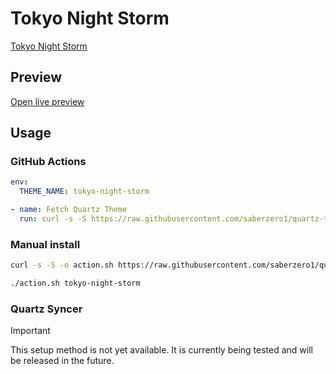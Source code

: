 # Tokyo Night Storm

[Tokyo Night Storm](https://github.com/arozx)

## Preview

[Open live preview](https://quartz-themes.github.io/tokyo-night-storm/)

## Usage

### GitHub Actions

```yaml
env:
  THEME_NAME: tokyo-night-storm
```

```yaml
- name: Fetch Quartz Theme
  run: curl -s -S https://raw.githubusercontent.com/saberzero1/quartz-themes/master/action.sh | bash -s -- $THEME_NAME
```

### Manual install

```bash
curl -s -S -o action.sh https://raw.githubusercontent.com/saberzero1/quartz-themes/master/action.sh

./action.sh tokyo-night-storm
```

### Quartz Syncer

> [!IMPORTANT]
> This setup method is not yet available. It is currently being tested and will be released in the future.
